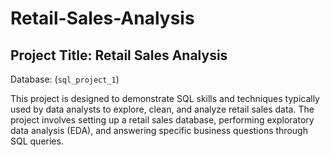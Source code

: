 # Retail-Sales-Analysis
## Project Title: Retail Sales Analysis
Database: (`sql_project_1`)

This project is designed to demonstrate SQL skills and techniques typically used by data analysts to explore, clean, and analyze retail sales data. The project involves setting up a retail sales database, performing exploratory data analysis (EDA), and answering specific business questions through SQL queries.
